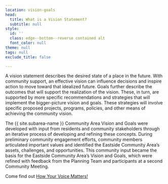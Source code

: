 ```yaml
---
location: vision-goals
head:
  title: What is a Vision Statement?
  subtitle: null
style:
  id: ''
  class: edge--bottom--reverse contained alt
  font_color: null
theme: null
tags: null
exclude_title: false

---
```

<p>A vision statement describes the desired state of a place in the future. With community support, an effective vision can influence decisions and inspire action to move toward that idealized future. Goals further describe the outcomes that will support the realization of the vision. These, in turn, are supported by more specific recommendations and strategies that will implement the bigger-picture vision and goals. These strategies will involve specific proposed projects, programs, policies, and other means of achieving the community vision.</p>
<p>The {{ site.subarea-name }} Community Area Vision and Goals were developed with input from residents and community stakeholders through an iterative process of developing and refining these concepts. During preliminary community engagement efforts, community members articulated important values and identified the Eastside Community Area&rsquo;s assets, challenges, and opportunities. This community input became the basis for the Eastside Community Area&rsquo;s Vision and Goals, which were refined with feedback from the Planning Team and participants at a second Community Meeting.</p>
<p>Come find out <a href="/how-your-voice-matters/">How Your Voice Matters!</a></p>
